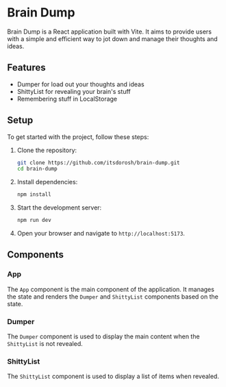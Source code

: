 # Brain Dump

Brain Dump is a React application built with Vite. It aims to provide users with a simple and efficient way to jot down and manage their thoughts and ideas.

## Features

- Dumper for load out your thoughts and ideas
- ShittyList for revealing your brain's stuff
- Remembering stuff in LocalStorage

## Setup

To get started with the project, follow these steps:

1. Clone the repository:

   ```sh
   git clone https://github.com/itsdorosh/brain-dump.git
   cd brain-dump
   ```

2. Install dependencies:

   ```sh
   npm install
   ```

3. Start the development server:

   ```sh
   npm run dev
   ```

4. Open your browser and navigate to `http://localhost:5173`.

## Components

### App

The `App` component is the main component of the application. It manages the state and renders the `Dumper` and `ShittyList` components based on the state.

### Dumper

The `Dumper` component is used to display the main content when the `ShittyList` is not revealed.

### ShittyList

The `ShittyList` component is used to display a list of items when revealed.

